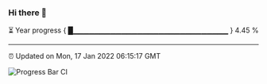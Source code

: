 ### Hi there 👋

⏳ Year progress { █▁▁▁▁▁▁▁▁▁▁▁▁▁▁▁▁▁▁▁▁▁▁▁▁▁▁▁▁▁ } 4.45 %

---

⏰ Updated on Mon, 17 Jan 2022 06:15:17 GMT

![Progress Bar CI](https://github.com/liununu/liununu/workflows/Progress%20Bar%20CI/badge.svg)
